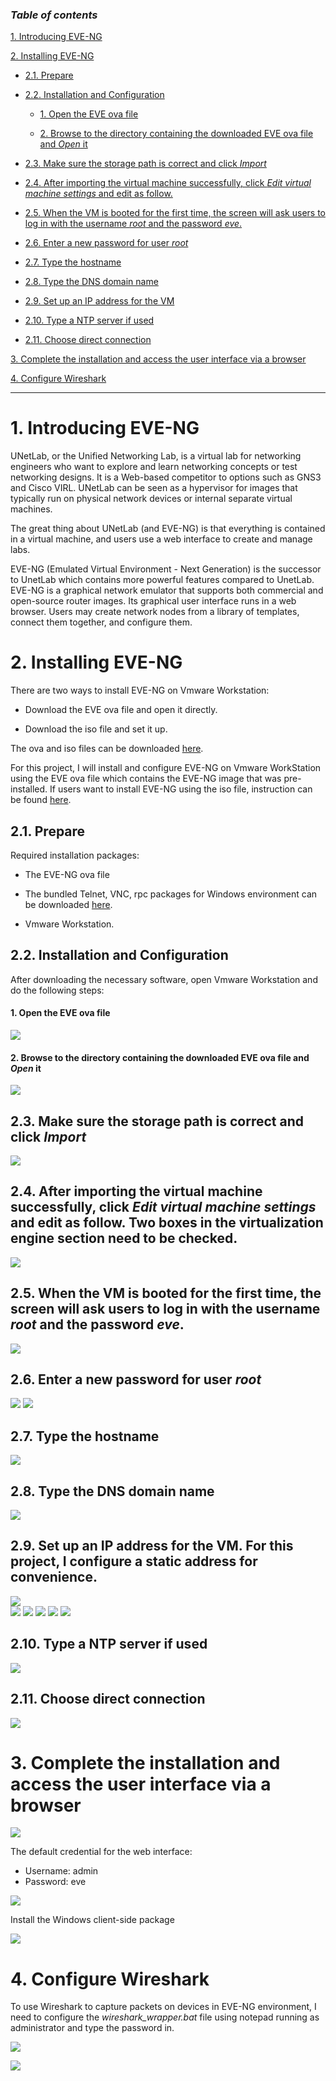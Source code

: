 ### ***Table of contents***

[1. Introducing EVE-NG](#1)

[2. Installing EVE-NG](#2)
- [2.1. Prepare](#2.1)

- [2.2. Installation and Configuration](#2.2)

    - [1. Open the EVE ova file](#2.2.1)
    
    - [2. Browse to the directory containing the downloaded EVE ova file and _Open_ it](#2.2.2)
    
- [2.3. Make sure the storage path is correct and click _Import_](#2.3)

- [2.4. After importing the virtual machine successfully, click _Edit virtual machine settings_ and edit as follow.](#2.4)

- [2.5. When the VM is booted for the first time, the screen will ask users to log in with the username _root_ and the password _eve_.](#2.5)

- [2.6. Enter a new password for user _root_](#2.6)

- [2.7. Type the hostname](#2.7)

- [2.8. Type the DNS domain name](#2.8)

- [2.9. Set up an IP address for the VM](#2.9)

- [2.10. Type a NTP server if used](#2.10)

- [2.11. Choose direct connection](#2.11)

[3. Complete the installation and access the user interface via a browser](#3)

[4. Configure Wireshark](#4)

---

<a name = '1'></a>
# 1. **Introducing EVE-NG**

UNetLab, or the Unified Networking Lab, is a virtual lab for networking engineers who want to explore and learn networking concepts or test networking designs. It is a Web-based competitor to options such as GNS3 and Cisco VIRL. UNetLab can be seen as a hypervisor for images that typically run on physical network devices or internal separate virtual machines.

The great thing about UNetLab (and EVE-NG) is that everything is contained in a virtual machine, and users use a web interface to create and manage labs.

EVE-NG (Emulated Virtual Environment - Next Generation) is the successor to UnetLab which contains more powerful features compared to UnetLab. EVE-NG is a graphical network emulator that supports both commercial and open-source router images. Its graphical user interface runs in a web browser. Users may create network nodes from a library of templates, connect them together, and configure them.

<a name = '2'></a>
# 2. **Installing EVE-NG**
There are two ways to install EVE-NG on Vmware Workstation:

- Download the EVE ova file and open it directly.

- Download the iso file and set it up.

The ova and iso files can be downloaded [here](https://www.eve-ng.net/index.php/download/).

For this project, I will install and configure EVE-NG on Vmware WorkStation using the EVE ova file which contains the EVE-NG image that was pre-installed. If users want to install EVE-NG using the iso file, instruction can be found [here](https://www.youtube.com/watch?v=Kxt5dvuAfNk).
<a name = '2.1'></a>
## 2.1. **Prepare**
Required installation packages:
- The EVE-NG ova file
    
- The bundled Telnet, VNC, rpc packages for Windows environment can be downloaded [here](https://www.eve-ng.net/index.php/download/).
    
- Vmware Workstation.
    
<a name = '2.2'></a>
## 2.2. **Installation and Configuration**
After downloading the necessary software, open Vmware Workstation and do the following steps:
<a name = '2.2.1'></a>
#### 1. Open the EVE ova file 
![](https://github.com/greenarrow2019/Ansible-Network-Automation/blob/master/images/1.png)
<a name = '2.2.2'></a>
#### 2. Browse to the directory containing the downloaded EVE ova file and _Open_ it
![](https://github.com/greenarrow2019/Ansible-Network-Automation/blob/master/images/2.png)

<a name = '2.3'></a>
## 2.3. Make sure the storage path is correct and click _Import_        
![](https://github.com/greenarrow2019/Ansible-Network-Automation/blob/master/images/3.png)

<a name = '2.4'></a>
## 2.4. After importing the virtual machine successfully, click _Edit virtual machine settings_ and edit as follow. Two boxes in the virtualization engine section need to be checked.
    
![](https://github.com/greenarrow2019/Ansible-Network-Automation/blob/master/images/4.png)

<a name = '2.5'></a>
## 2.5. When the VM is booted for the first time, the screen will ask users to log in with the username _root_ and the password _eve_. 
![](https://github.com/greenarrow2019/Ansible-Network-Automation/blob/master/images/5.png)

<a name = '2.6'></a>
## 2.6. Enter a new password for user _root_   
![](https://github.com/greenarrow2019/Ansible-Network-Automation/blob/master/images/6.png) 
![](https://github.com/greenarrow2019/Ansible-Network-Automation/blob/master/images/7.png)

<a name = '2.7'></a>
## 2.7. Type the hostname
![](https://github.com/greenarrow2019/Ansible-Network-Automation/blob/master/images/8.png)

<a name = '2.8'></a>
## 2.8. Type the DNS domain name 
![](https://github.com/greenarrow2019/Ansible-Network-Automation/blob/master/images/9.png)

<a name = '2.9'></a>
## 2.9. Set up an IP address for the VM. For this project, I configure a static address for convenience.                     
![](https://github.com/greenarrow2019/Ansible-Network-Automation/blob/master/images/10.png)          
![](https://github.com/greenarrow2019/Ansible-Network-Automation/blob/master/images/11.png) 
![](https://github.com/greenarrow2019/Ansible-Network-Automation/blob/master/images/12.png) 
![](https://github.com/greenarrow2019/Ansible-Network-Automation/blob/master/images/13.png) 
![](https://github.com/greenarrow2019/Ansible-Network-Automation/blob/master/images/14.png) 
![](https://github.com/greenarrow2019/Ansible-Network-Automation/blob/master/images/15.png)
<a name = '2.10'></a>
## 2.10. Type a NTP server if used 
![](https://github.com/greenarrow2019/Ansible-Network-Automation/blob/master/images/16.png)
<a name = '2.11'></a>
## 2.11. Choose direct connection 
![](https://github.com/greenarrow2019/Ansible-Network-Automation/blob/master/images/17.png)

<a name = '3'></a>
# 3. **Complete the installation and access the user interface via a browser**

![](https://github.com/greenarrow2019/Ansible-Network-Automation/blob/master/images/18.png)

The default credential for the web interface:
- Username: admin
- Password: eve

![](https://github.com/greenarrow2019/Ansible-Network-Automation/blob/master/images/19.png)

Install the Windows client-side package

![](https://github.com/greenarrow2019/Ansible-Network-Automation/blob/master/images/20.png)

<a name = '4'></a>
# 4. **Configure Wireshark**

To use Wireshark to capture packets on devices in EVE-NG environment, I need to configure the _wireshark\_wrapper.bat_ file using notepad running as administrator and type the password in.

![](https://github.com/greenarrow2019/Ansible-Network-Automation/blob/master/images/21.png)

![](https://github.com/greenarrow2019/Ansible-Network-Automation/blob/master/images/22.png)
